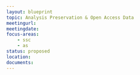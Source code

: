 ```yaml
---
layout: blueprint
topic: Analysis Preservation & Open Access Data
meetingurl:
meetingdate:
focus-areas:
    - ssc
    - as
status: proposed
location:
documents:
---
```

